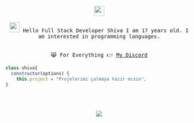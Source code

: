 <p align="center">
  <img src="https://user-images.githubusercontent.com/5679180/79618120-0daffb80-80be-11ea-819e-d2b0fa904d07.gif" width="27px">
 <br><br>
  <samp>
          <img src="https://media.giphy.com/media/Q7LHmoFwVP6Yc1swZs/giphy.gif" width="27px"> Hello
Full Stack Developer Shiva I am 
17 years old. I am interested in programming languages.<br>
    <br><br>😹 For Everything 👉 <a href="https://discord.com/users/1185163404609073173">My Discord</a>
  </samp>

```js
class shiva{
  constructor(options) {
    this.project = "Projelerimi çalmaya hazır mısın", 
}
```

###


<p align="center">
 <a href="[![Discord Presence](https://lanyard.cnrad.dev/api/1185163404609073173)](https://discord.com/users/1185163404609073173)" style="max-width: 100%;"></a>
<br clear="both">


###

<div align="center">
  <img src="https://profile-counter.glitch.me/shivaxrq/count.svg?"  />
</div>

###

